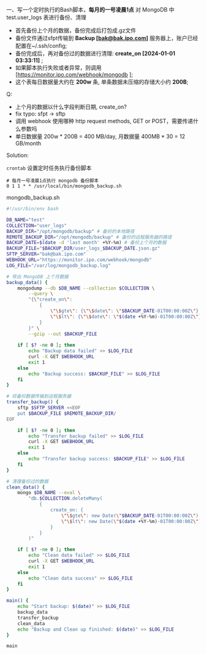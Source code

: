 一、写一个定时执行的Bash脚本，**每月的一号凌晨1点** 对 MongoDB 中 test.user_logs 表进行备份、清理
  - 首先备份上个月的数据，备份完成后打包成.gz文件
  - 备份文件通过sfpt传输到 **Backup [bak@bak.ipo.com]** 服务器上，账户已经配置在~/.ssh/config;
  - 备份完成后，再对备份过的数据进行清理: **create_on [2024-01-01 03:33:11]** ;
  - 如果脚本执行失败或者异常，则调用 [https://monitor.ipo.com/webhook/mongodb ];
  - 这个表每日数据量大约在 **200w** 条, 单条数据未压缩的存储大小约 **200B**;


Q:
- 上个月的数据以什么字段判断日期, create_on?
- fix typo: sfpt -> sftp
- 调用 webhook 使用哪种 http request methods, GET or POST，需要传递什么参数吗
- 单日数据量 200w * 200B = 400 MB/day, 月数据量 400MB * 30 = 12 GB/month


Solution:

`crontab` 设置定时任务执行备份脚本

```
# 每月一号凌晨1点执行 mongodb 备份脚本
0 1 1 * * /usr/local/bin/mongodb_backup.sh
```

mongodb_backup.sh

```bash
#!/usr/bin/env bash

DB_NAME="test"
COLLECTION="user_logs"
BACKUP_DIR="/opt/mongodb/backup" # 备份的本地路径
REMOTE_BACKUP_DIR="/opt/mongodb/backup" # 备份的远程服务器的路径
BACKUP_DATE=$(date -d 'last month' +%Y-%m) # 备份上个月的数据
BACKUP_FILE="$BACKUP_DIR/user_logs_$BACKUP_DATE.json.gz"
SFTP_SERVER="bak@bak.ipo.com"
WEBHOOK_URL="https://monitor.ipo.com/webhook/mongodb"
LOG_FILE="/var/log/mongodb_backup.log"

# 导出 MongoDB 上个月数据
backup_data() {
    mongodump --db $DB_NAME --collection $COLLECTION \
        --query \
        "{\"create_on\": 
            {
                \"\$gte\": {\"\$date\": \"$BACKUP_DATE-01T00:00:00Z\"},
                \"\$lt\": {\"\$date\": \"$(date +%Y-%m)-01T00:00:00Z\"}
            }
        }" \
        --gzip --out $BACKUP_FILE
    
    if [ $? -ne 0 ]; then
        echo "Backup data failed" >> $LOG_FILE
        curl -X GET $WEBHOOK_URL
        exit 1
    else
        echo "Backup success: $BACKUP_FILE" >> $LOG_FILE
    fi
}

# 将备份数据传输到远程服务器
transfer_backup() {
    sftp $SFTP_SERVER <<EOF
    put $BACKUP_FILE $REMOTE_BACKUP_DIR/
EOF

    if [ $? -ne 0 ]; then
        echo "Transfer backup failed" >> $LOG_FILE
        curl -X GET $WEBHOOK_URL
        exit 1
    else
        echo "Transfer backup success: $BACKUP_FILE" >> $LOG_FILE
    fi
}

# 清理备份过的数据
clean_data() {
    mongo $DB_NAME --eval \
        "db.$COLLECTION.deleteMany(
            {
                create_on: {
                    \"\$gte\": new Date(\"$BACKUP_DATE-01T00:00:00Z\"), 
                    \"\$lt\": new Date(\"$(date +%Y-%m)-01T00:00:00Z\")
                }
            }
        )"

    if [ $? -ne 0 ]; then
        echo "Clean data failed" >> $LOG_FILE
        curl -X GET $WEBHOOK_URL
        exit 1
    else
        echo "Clean data success" >> $LOG_FILE
    fi
}

main() {
    echo "Start backup: $(date)" >> $LOG_FILE
    backup_data
    transfer_backup
    clean_data
    echo "Backup and Clean up finished: $(date)" >> $LOG_FILE
}

main

```